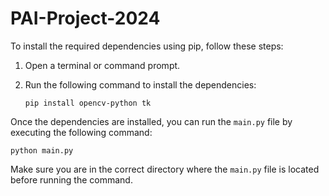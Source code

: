 # PAI-Project-2024
To install the required dependencies using pip, follow these steps:

1. Open a terminal or command prompt.
2. Run the following command to install the dependencies:

    ```
    pip install opencv-python tk
    ```

Once the dependencies are installed, you can run the `main.py` file by executing the following command:

```
python main.py
```

Make sure you are in the correct directory where the `main.py` file is located before running the command.